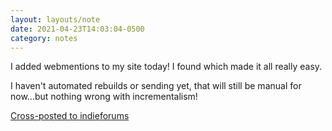 ```yaml
---
layout: layouts/note
date: 2021-04-23T14:03:04-0500
category: notes
---
```

I added webmentions to my site today! I found which made it all really easy. 

I haven't automated rebuilds or sending yet, that will still be manual for now...but nothing wrong with incrementalism!

<a href="https://indieforums.net" class="u-syndication">Cross-posted to indieforums</a>